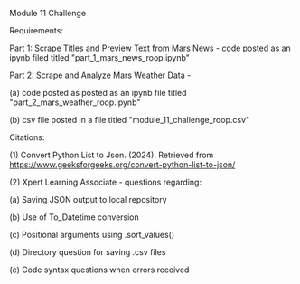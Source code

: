 Module 11 Challenge

Requirements:

Part 1: Scrape Titles and Preview Text from Mars News -  code posted as an ipynb filed titled "part_1_mars_news_roop.ipynb"

Part 2: Scrape and Analyze Mars Weather Data -

(a) code posted as posted as an ipynb file titled "part_2_mars_weather_roop.ipynb"

(b) csv file posted in a file titled "module_11_challenge_roop.csv"

Citations:

(1) Convert Python List to Json. (2024). Retrieved from https://www.geeksforgeeks.org/convert-python-list-to-json/

(2) Xpert Learning Associate - questions regarding:

(a) Saving JSON output to local repository

(b) Use of To_Datetime conversion

(c) Positional arguments using .sort_values()

(d) Directory question for saving .csv files

(e) Code syntax questions when errors received
